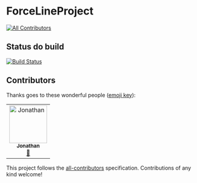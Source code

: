 # ForceLineProject
[![All Contributors](https://img.shields.io/badge/all_contributors-1-orange.svg?style=flat-square)](#contributors)

## Status do build
[![Build Status](https://travis-ci.com/lucasdlg5/ForceLineProject.svg?branch=master)](https://travis-ci.com/lucasdlg5/ForceLineProject)

## Contributors

Thanks goes to these wonderful people ([emoji key](https://allcontributors.org/docs/en/emoji-key)):

<!-- ALL-CONTRIBUTORS-LIST:START - Do not remove or modify this section -->
<!-- prettier-ignore -->
<table><tr><td align="center"><a href="https://github.com/joohnnathans"><img src="https://avatars2.githubusercontent.com/u/25937428?v=4" width="100px;" alt="Jonathan"/><br /><sub><b>Jonathan</b></sub></a><br /><a href="#maintenance-joohnnathans" title="Maintenance">🚧</a></td></tr></table>

<!-- ALL-CONTRIBUTORS-LIST:END -->

This project follows the [all-contributors](https://github.com/all-contributors/all-contributors) specification. Contributions of any kind welcome!